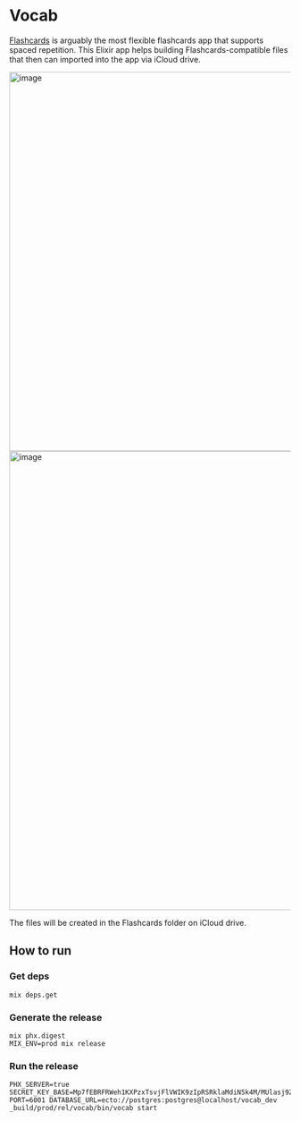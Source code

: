 # Vocab

[Flashcards](https://apps.apple.com/app/id307840670) is arguably the most flexible flashcards app that supports spaced repetition. This Elixir app helps building Flashcards-compatible files that then can imported into the app via iCloud drive.

<img width="678" alt="image" src="https://github.com/mxgrn/vocab/assets/33935/44f17fa7-6dad-4dc1-9ebd-5eb7efd0a358">

<img width="821" alt="image" src="https://github.com/mxgrn/vocab/assets/33935/24267279-0595-455f-adb8-708788e3a5ec">

The files will be created in the Flashcards folder on iCloud drive.

## How to run

### Get deps

    mix deps.get

### Generate the release

    mix phx.digest
    MIX_ENV=prod mix release

### Run the release

    PHX_SERVER=true SECRET_KEY_BASE=Mp7fEBRFRWeh1KXPzxTsvjFlVWIK9zIpRSRklaMdiN5k4M/MUlasj9ZrSo9BmEYG PORT=6001 DATABASE_URL=ecto://postgres:postgres@localhost/vocab_dev _build/prod/rel/vocab/bin/vocab start
